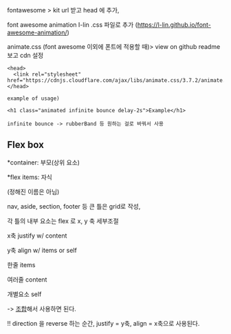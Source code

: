 fontawesome > kit url 받고 head 에 추가, 

font awesome animation I-lin .css 파일로 추가 (https://l-lin.github.io/font-awesome-animation/)

animate.css (font awesome 이외에 폰트에 적용할 때)> view on github readme 보고 cdn 설정

```
<head>
  <link rel="stylesheet" href="https://cdnjs.cloudflare.com/ajax/libs/animate.css/3.7.2/animate.min.css">
</head>
```

```
example of usage)

<h1 class="animated infinite bounce delay-2s">Example</h1>

infinite bounce -> rubberBand 등 원하는 걸로 바꿔서 사용
```





## Flex box

*container: 부모(상위 요소)

*flex items: 자식

 (정해진 이름은 아님)



nav, aside, section, footer 등 큰 틀은 grid로 작성,

각 틀의 내부 요소는 flex 로 x, y 축 세부조절



x축 justify  w/ content

y축 align w/ items or self



한줄 items

여러줄 content

개별요소 self

-> <u>조합</u>해서 사용하면 된다.



!! direction 을 reverse 하는 순간, justify = y축, align = x축으로 사용된다.
